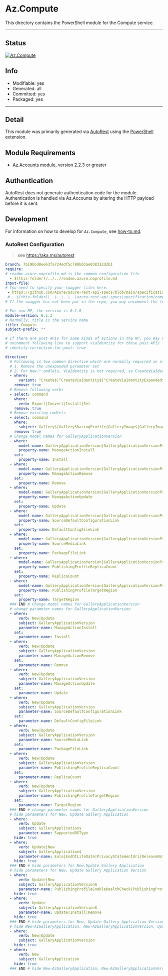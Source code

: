 <!-- region Generated -->
# Az.Compute
This directory contains the PowerShell module for the Compute service.

---
## Status
[![Az.Compute](https://img.shields.io/powershellgallery/v/Az.Compute.svg?style=flat-square&label=Az.Compute "Az.Compute")](https://www.powershellgallery.com/packages/Az.Compute/)

## Info
- Modifiable: yes
- Generated: all
- Committed: yes
- Packaged: yes

---
## Detail
This module was primarily generated via [AutoRest](https://github.com/Azure/autorest) using the [PowerShell](https://github.com/Azure/autorest.powershell) extension.

## Module Requirements
- [Az.Accounts module](https://www.powershellgallery.com/packages/Az.Accounts/), version 2.2.3 or greater

## Authentication
AutoRest does not generate authentication code for the module. Authentication is handled via Az.Accounts by altering the HTTP payload before it is sent.

## Development
For information on how to develop for `Az.Compute`, see [how-to.md](how-to.md).
<!-- endregion -->

### AutoRest Configuration
> see https://aka.ms/autorest

``` yaml
branch: 7b19bbd8ee63fa724edf5c780b63ae038312d2b1
require:
# readme.azure.noprofile.md is the common configuration file
  - $(this-folder)/../../readme.azure.noprofile.md
input-file:
# You need to specify your swagger files here.
 - https://github.com/Azure/azure-rest-api-specs/blob/main/specification/compute/resource-manager/Microsoft.Compute/stable/2021-07-01/gallery.json
 # - $(this-folder)\..\..\..\..\azure-rest-api-specs\specification/compute/resource-manager/Microsoft.Compute/stable/2021-07-01/gallery.json
# If the swagger has not been put in the repo, you may uncomment the following line and refer to it locally

# For new RP, the version is 0.1.0
module-version: 0.1.3
# Normally, title is the service name
title: Compute
subject-prefix: ""

# If there are post APIs for some kinds of actions in the RP, you may need to 
# uncomment following line to support viaIdentity for these post APIs
# identity-correction-for-post: true

directive:
  # Following is two common directive which are normally required in all the RPs
  # 1. Remove the unexpanded parameter set
  # 2. For New-* cmdlets, ViaIdentity is not required, so CreateViaIdentityExpanded is removed as well
  - where:
      variant: ^Create$|^CreateViaIdentity$|^CreateViaIdentityExpanded$|^Update$|^UpdateViaIdentity$
    remove: true
  # Remove following verbs
  - select: command
    where:
      verb: Export|Convert|Install|Set
    remove: true
  # Remove existing cmdlets
  - select: command
    where: 
      subject: Gallery$|GallerySharingProfile|GalleryImage$|GalleryImageVersion$
    remove: true
  # Change model names for GalleryApplicationVersion
  - where: 
      model-name: GalleryApplicationVersion|GalleryApplicationVersionProperties
      property-name: ManageActionInstall
    set:
      property-name: Install
  - where:  
      model-name: GalleryApplicationVersion|GalleryApplicationVersionProperties
      property-name: ManageActionRemove
    set:
      property-name: Remove
  - where:  
      model-name: GalleryApplicationVersion|GalleryApplicationVersionProperties
      property-name: ManageActionUpdate
    set:
      property-name: Update
  - where:  
      model-name: GalleryApplicationVersion|GalleryApplicationVersionProperties
      property-name: SourceDefaultConfigurationLink
    set:
      property-name: DefaultConfigFileLink
  - where:  
      model-name: GalleryApplicationVersion|GalleryApplicationVersionProperties
      property-name: SourceMediaLink
    set:
      property-name: PackageFileLink
  - where: 
      model-name: GalleryApplicationVersion|GalleryApplicationVersionProperties
      property-name: PublishingProfileReplicaCount
    set:
      property-name: ReplicaCount
  - where: 
      model-name: GalleryApplicationVersion|GalleryApplicationVersionProperties
      property-name: PublishingProfileTargetRegion
    set:
      property-name: TargetRegion
  ### END # Change model names for GalleryApplicationVersion
  # change parameter names for GalleryApplicationVersion
  - where: 
      verb: New|Update
      subject: GalleryApplicationVersion
      parameter-name: ManageActionInstall
    set:
      parameter-name: Install
  - where:   
      verb: New|Update
      subject: GalleryApplicationVersion
      parameter-name: ManageActionRemove
    set:
      parameter-name: Remove
  - where:   
      verb: New|Update
      subject: GalleryApplicationVersion
      parameter-name: ManageActionUpdate
    set:
      parameter-name: Update
  - where:   
      verb: New|Update
      subject: GalleryApplicationVersion
      parameter-name: SourceDefaultConfigurationLink
    set:
      parameter-name: DefaultConfigFileLink
  - where:   
      verb: New|Update
      subject: GalleryApplicationVersion
      parameter-name: SourceMediaLink
    set:
      parameter-name: PackageFileLink
  - where:  
      verb: New|Update
      subject: GalleryApplicationVersion
      parameter-name: PublishingProfileReplicaCount
    set:
      parameter-name: ReplicaCount
  - where:  
      verb: New|Update
      subject: GalleryApplicationVersion
      parameter-name: PublishingProfileTargetRegion
    set:
      parameter-name: TargetRegion  
  ### END # change parameter names for GalleryApplicationVersion
  # hide parameters for New, Update Gallery Application
  - where:
      verb: Update
      subject: GalleryApplication$
      parameter-name: SupportedOSType
    hide: true
  - where:
      verb: Update|New
      subject: GalleryApplication$
      parameter-name: Eula|EndOfLifeDate|PrivacyStatementUri|ReleaseNoteUri
    hide: true
  ### END # hide parameters for New,Update Gallery Application
  # hide parameters for New, Update Gallery Application Version
  - where:
      verb: Update|New
      subject: GalleryApplicationVersion$
      parameter-name: PublishingProfileEnableHealthCheck|PublishingProfileStorageAccountType|PublishingProfileReplicationMode
    hide: true
  - where:
      verb: Update
      subject: GalleryApplicationVersion$
      parameter-name: Update|Install|Remove
    hide: true
  ### END # hide parameters for New, Update Gallery Application Version
  # hide New-AzGalleryApplication, New-AzGalleryApplicationVersion, Update-AzGalleryApplicationVersion
  - where:
      verb: New|Update
      subject: GalleryApplicationVersion
    hide: true
  - where:
      verb: New
      subject: GalleryApplication
    hide: true 
  ### END # hide New-AzGalleryApplication, New-AzGalleryApplicationVersion, Update-AzGalleryApplicationVersion
```
